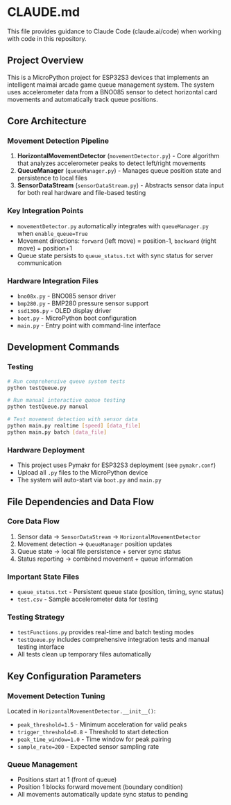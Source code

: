 # CLAUDE.md

This file provides guidance to Claude Code (claude.ai/code) when working with code in this repository.

## Project Overview

This is a MicroPython project for ESP32S3 devices that implements an intelligent maimai arcade game queue management system. The system uses accelerometer data from a BNO085 sensor to detect horizontal card movements and automatically track queue positions.

## Core Architecture

### Movement Detection Pipeline
1. **HorizontalMovementDetector** (`movementDetector.py`) - Core algorithm that analyzes accelerometer peaks to detect left/right movements
2. **QueueManager** (`queueManager.py`) - Manages queue position state and persistence to local files
3. **SensorDataStream** (`sensorDataStream.py`) - Abstracts sensor data input for both real hardware and file-based testing

### Key Integration Points
- `movementDetector.py` automatically integrates with `queueManager.py` when `enable_queue=True`
- Movement directions: `forward` (left move) = position-1, `backward` (right move) = position+1
- Queue state persists to `queue_status.txt` with sync status for server communication

### Hardware Integration Files
- `bno08x.py` - BNO085 sensor driver
- `bmp280.py` - BMP280 pressure sensor support
- `ssd1306.py` - OLED display driver
- `boot.py` - MicroPython boot configuration
- `main.py` - Entry point with command-line interface

## Development Commands

### Testing
```bash
# Run comprehensive queue system tests
python testQueue.py

# Run manual interactive queue testing
python testQueue.py manual

# Test movement detection with sensor data
python main.py realtime [speed] [data_file]
python main.py batch [data_file]
```

### Hardware Deployment
- This project uses Pymakr for ESP32S3 deployment (see `pymakr.conf`)
- Upload all `.py` files to the MicroPython device
- The system will auto-start via `boot.py` and `main.py`

## File Dependencies and Data Flow

### Core Data Flow
1. Sensor data → `SensorDataStream` → `HorizontalMovementDetector`
2. Movement detection → `QueueManager` position updates
3. Queue state → local file persistence + server sync status
4. Status reporting → combined movement + queue information

### Important State Files
- `queue_status.txt` - Persistent queue state (position, timing, sync status)
- `test.csv` - Sample accelerometer data for testing

### Testing Strategy
- `testFunctions.py` provides real-time and batch testing modes
- `testQueue.py` includes comprehensive integration tests and manual testing interface
- All tests clean up temporary files automatically

## Key Configuration Parameters

### Movement Detection Tuning
Located in `HorizontalMovementDetector.__init__()`:
- `peak_threshold=1.5` - Minimum acceleration for valid peaks
- `trigger_threshold=0.8` - Threshold to start detection
- `peak_time_window=1.0` - Time window for peak pairing
- `sample_rate=200` - Expected sensor sampling rate

### Queue Management
- Positions start at 1 (front of queue)
- Position 1 blocks forward movement (boundary condition)
- All movements automatically update sync status to pending